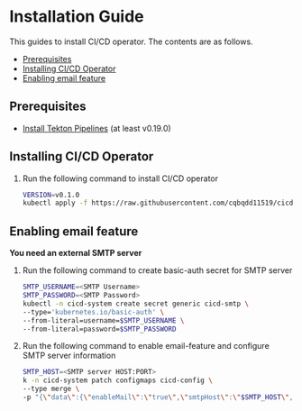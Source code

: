 # Installation Guide

This guides to install CI/CD operator. The contents are as follows.

* [Prerequisites](#prerequisites)
* [Installing CI/CD Operator](#installing-cicd-operator)
* [Enabling email feature](#enabling-email-feature)

## Prerequisites
- [Install Tekton Pipelines](https://github.com/tektoncd/pipeline/blob/master/docs/install.md) (at least v0.19.0)

## Installing CI/CD Operator
1. Run the following command to install CI/CD operator  
   ```bash
   VERSION=v0.1.0
   kubectl apply -f https://raw.githubusercontent.com/cqbqdd11519/cicd-operator/$VERSION/config/release.yaml
   ```

## Enabling email feature
**You need an external SMTP server**
1. Run the following command to create basic-auth secret for SMTP server
   ```bash
   SMTP_USERNAME=<SMTP Username>
   SMTP_PASSWORD=<SMTP Password>
   kubectl -n cicd-system create secret generic cicd-smtp \
   --type='kubernetes.io/basic-auth' \
   --from-literal=username=$SMTP_USERNAME \
   --from-literal=password=$SMTP_PASSWORD
   ```
2. Run the following command to enable email-feature and configure SMTP server information
   ```bash
   SMTP_HOST=<SMTP server HOST:PORT>
   k -n cicd-system patch configmaps cicd-config \
   --type merge \
   -p "{\"data\":{\"enableMail\":\"true\",\"smtpHost\":\"$SMTP_HOST\",\"smtpUserSecret\":\"cicd-smtp\"}}"
   ```
